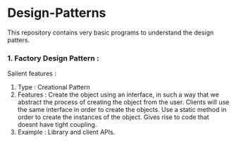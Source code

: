 # Design-Patterns

This repository contains very basic programs to understand the design patters. 

### 1. Factory Design Pattern : 


Sailent features :
1. Type : Creational Pattern
2. Features : Create the object using an interface, in such a way that we abstract the process of creating the object from the
              user. Clients will use the same interface in order to create the objects. 
              Use a static method in order to create the instances of the object. 
              Gives rise to code that doesnt have tight coupling.
3. Example : Library and client APIs.
